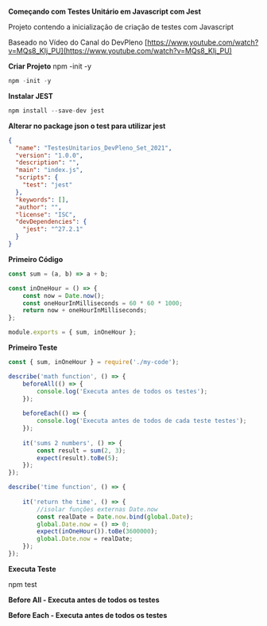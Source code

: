 **Começando com Testes Unitário em Javascript com Jest**

Projeto contendo a inicialização de criação de testes com Javascript

Baseado no Vídeo do Canal do DevPleno [https://www.youtube.com/watch?v=MQs8_KIj_PU](https://www.youtube.com/watch?v=MQs8_KIj_PU)

**Criar Projeto**
npm -init -y

```jsx
npm -init -y
```

**Instalar JEST**

```jsx
npm install --save-dev jest
```

**Alterar no package json o test para utilizar jest**

```json
{
  "name": "TestesUnitarios_DevPleno_Set_2021",
  "version": "1.0.0",
  "description": "",
  "main": "index.js",
  "scripts": {
    "test": "jest"
  },
  "keywords": [],
  "author": "",
  "license": "ISC",
  "devDependencies": {
    "jest": "^27.2.1"
  }
}
```

**Primeiro Código**

```jsx
const sum = (a, b) => a + b;

const inOneHour = () => {
    const now = Date.now();
    const oneHourInMilliseconds = 60 * 60 * 1000;
    return now + oneHourInMilliseconds;
};

module.exports = { sum, inOneHour };
```

**Primeiro Teste**

```jsx
const { sum, inOneHour } = require('./my-code');

describe('math function', () => {
    beforeAll(() => {
        console.log('Executa antes de todos os testes');
    });
    
    beforeEach(() => {
        console.log('Executa antes de todos de cada teste testes');
    });
    
    it('sums 2 numbers', () => {
        const result = sum(2, 3);
        expect(result).toBe(5);
    });
});

describe('time function', () => {
    
    it('return the time', () => {
        //isolar funções externas Date.now
        const realDate = Date.now.bind(global.Date);
        global.Date.now = () => 0;
        expect(inOneHour()).toBe(3600000);
        global.Date.now = realDate;
    });
});
```

**Executa Teste**

npm test

**Before All - Executa antes de todos os testes**

**Before Each - Executa antes de todos os testes**